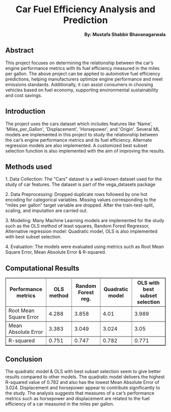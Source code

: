 <h1 align="center">Car Fuel Efficiency Analysis and Prediction</h1>

<p align="right"><b>By: Mustafa Shabbir Bhavanagarwala</b></p>

## Abstract
<p>This project focuses on determining the relationship between the car’s engine performance metrics with its fuel efficiency measured in the miles per gallon. The above project can be applied to automotive fuel efficiency predictions, helping manufacturers optimize engine performance and meet emissions standards. Additionally, it can assist consumers in choosing vehicles based on fuel economy, supporting environmental sustainability and cost savings.</p>

## Introduction
<p>The project uses the cars dataset which includes features like 'Name', 'Miles_per_Gallon', 'Displacement', 'Horsepower',  and 'Origin'. Several ML models are implemented in this project to study the relationship between the car’s engine performance metrics and its fuel efficiency. Alternate regression models are also implemented. A customized best subset selection function is also implemented with the aim of improving the results.</p>

## Methods used
<p>1.	Data Collection: The "Cars" dataset is a well-known dataset used for the study of car features. The dataset is part of the vega_datasets package</p>

<p>2.	Data Preprocessing: Dropped duplicate rows followed by one hot encoding for categorical variables. Missing values corresponding to the “miles per gallon” target variable are dropped. After the train-test-split, scaling, and imputation are carried out.</p>

<p>3.	Modeling: Many Machine Learning models are implemented for the study such as the OLS method of least squares, Random Forest Regressor, Alternative regression model: Quadratic model, OLS is also implemented with best subset selection.</p>
<p>4.	Evaluation: The models were evaluated using metrics such as Root Mean Square Error, Mean Absolute Error & R-squared.</p>

## Computational Results

<table border="1" cellpadding="5" cellspacing="0">
  <tr>
    <th>Performance metrics</th>
    <th>OLS method</th>
    <th>Random Forest reg.</th>
    <th>Quadratic model</th>
    <th>OLS with best subset selection</th>
  </tr>
  <tr>
    <td>Root Mean Square Error</td>
    <td>4.288</td>
    <td>3.858</td>
    <td>4.01</td>
    <td>3.989</td>
  </tr>
  <tr>
    <td>Mean Absolute Error</td>
    <td>3.383</td>
    <td>3.049</td>
    <td>3.024</td>
    <td>3.05</td>
  </tr>
  <tr>
    <td>R-squared</td>
    <td>0.751</td>
    <td>0.747</td>
    <td>0.782</td>
    <td>0.771</td>
  </tr>
</table>


## Conclusion
<p>The quadratic model & OLS with best subset selection seem to give better results compared to other models. The quadratic model delivers the highest R-squared value of 0.782 and also has the lowest Mean Absolute Error of 3.024. Displacement and horsepower appear to contribute significantly to the study. The analysis suggests that measures of a car’s performance metrics such as horsepower and displacement are related to the fuel efficiency of a car measured in the miles per gallon. </p>




